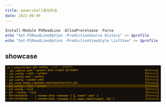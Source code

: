 ```yaml
---
title: powershell自动补全
date: 2022-06-06
---
```


```powershell
Install-Module PSReadLine -AllowPrerelease -Force
echo "Set-PSReadLineOption -PredictionSource History" >> $profile
echo "Set-PSReadLineOption -PredictionViewStyle ListView" >> $profile
```

## showcase

![image-20220606103921745](/assets/blog-images/2022-06-06-powershell自动补全.assets/image-20220606103921745.png)